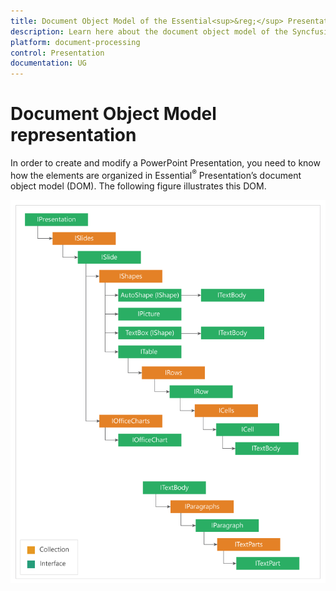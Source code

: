 ```yaml
---
title: Document Object Model of the Essential<sup>&reg;</sup> Presentation library| Syncfusion
description: Learn here about the document object model of the Syncfusion<sup>&reg;</sup> Essential<sup>&reg;</sup> PowerPoint Presentation library and more.
platform: document-processing
control: Presentation
documentation: UG
---
```

# Document Object Model representation

In order to create and modify a PowerPoint Presentation, you need to know how the elements are organized in Essential<sup>&reg;</sup> Presentation’s document object model (DOM). The following figure illustrates this DOM.

![PowerPoint Presentation Document Object Model](DocumentObjectModel_images/DocumentObjectModel_img1.png)


